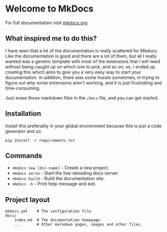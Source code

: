 # Welcome to MkDocs

For full documentation visit [mkdocs.org](https://www.mkdocs.org).

## What inspired me to do this?
I have seen that a lot of the documentation is really scattered for Mkdocs. Like the documentation is good and there are a lot of them, but all I really wanted was a generic template with most of the extensions that I will need without being caught up on which one to pick, and so on; so, I ended up creating this which aims to give you a very easy way to start your documentation. In addition, there was some hussle sometimes, in trying to figure out why some extensions aren't working, and it is just frustrating and time-consuming.

Just erase those markdown files in the `/docs` file, and you can get started.

## Installation
Install this preferably in your global environment because this is just a code generator and so.
```
pip install -r requirements.txt
```
## Commands

* `mkdocs new [dir-name]` - Create a new project.
* `mkdocs serve` - Start the live-reloading docs server.
* `mkdocs build` - Build the documentation site.
* `mkdocs -h` - Print help message and exit.

## Project layout

    mkdocs.yml    # The configuration file.
    docs/
        index.md  # The documentation homepage.
        ...       # Other markdown pages, images and other files.

